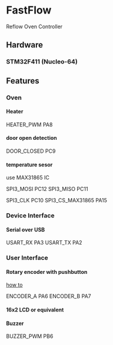 # FastFlow
Reflow Oven Controller

## Hardware

### STM32F411 (Nucleo-64)


## Features

### Oven

#### Heater

HEATER_PWM PA8

#### door open detection

DOOR_CLOSED PC9

#### temperature sesor

use MAX31865 IC

SPI3_MOSI PC12
SPI3_MISO PC11

SPI3_CLK PC10
SPI3_CS_MAX31865 PA15

### Device Interface

#### Serial over USB

USART_RX PA3
USART_TX PA2

### User Interface

#### Rotary encoder with pushbutton

[how to](https://www.youtube.com/watch?v=4ptfrlxA-9E)

ENCODER_A PA6
ENCODER_B PA7

#### 16x2 LCD or equivalent

#### Buzzer

BUZZER_PWM PB6

